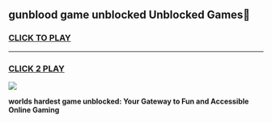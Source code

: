 
## gunblood game unblocked Unblocked Games👋
<h3>
<a href="https://premium.freeplayer.one?title=gunblood_game_unblocked&ref=16F">CLICK TO PLAY</a></h3>
<hr>

<h3>
<a href="https://premium.freeplayer.one?title=gunblood_game_unblocked&ref=16F">CLICK 2 PLAY</a>
  
</h3>

<a href="https://premium.freeplayer.one?title=gunblood_game_unblocked&ref=16F/"><img src="https://clearcache.store/games.png"></a>


**worlds hardest game unblocked: Your Gateway to Fun and Accessible Online Gaming**
